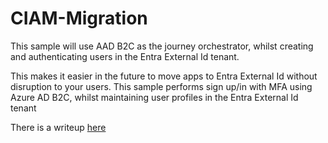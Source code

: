 # CIAM-Migration
This sample will use AAD B2C as the journey orchestrator, whilst creating and authenticating users in the Entra External Id tenant.

This makes it easier in the future to move apps to Entra External Id without disruption to your users. This sample performs sign up/in with MFA using Azure AD B2C, whilst maintaining user profiles in the Entra External Id tenant

There is a writeup [here](https://medium.com/the-new-control-plane/using-azure-ad-b2c-custom-policies-with-entra-external-id-a0f067fdad1b)

